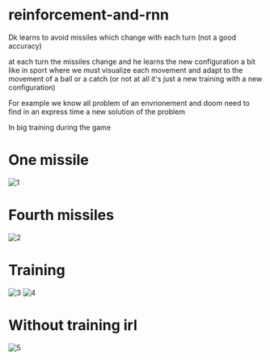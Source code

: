# reinforcement-and-rnn
Dk learns to avoid missiles which change with each turn (not a good accuracy)

at each turn the missiles change and he learns the new configuration a bit like in sport where we must visualize each movement and adapt to the movement of a ball or a catch (or not at all it's just a new training with a new configuration)

For example we know all problem of an envrionement and doom need to find in an express time a new solution of the problem

In big training during the game

<h1>One missile</h1>

![1](https://user-images.githubusercontent.com/54853371/89565217-8cbc7180-d81e-11ea-9471-05edd655941c.gif)

<h1>Fourth missiles</h1>

![2](https://user-images.githubusercontent.com/54853371/89565325-aeb5f400-d81e-11ea-8a7e-f92e5ddbfc56.gif)

<h1>Training</h1>

![3](https://user-images.githubusercontent.com/54853371/89565381-c7260e80-d81e-11ea-96a7-28844278cd61.gif)
![4](https://user-images.githubusercontent.com/54853371/89565434-e02ebf80-d81e-11ea-8bad-920e4e614e4b.gif)

<h1>Without training irl</h1>

![5](https://user-images.githubusercontent.com/54853371/89565679-3439a400-d81f-11ea-980a-8743cbab586d.gif)
